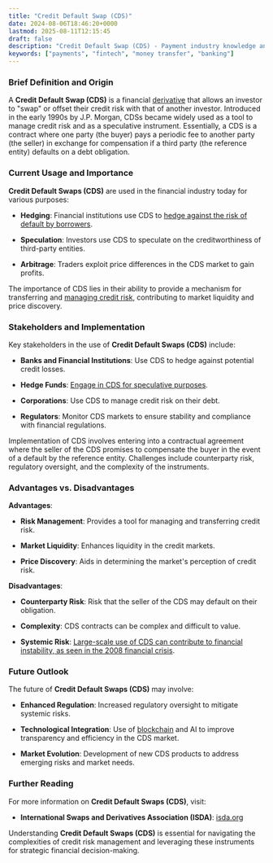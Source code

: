 ```yaml
---
title: "Credit Default Swap (CDS)"
date: 2024-08-06T18:46:20+0000
lastmod: 2025-08-11T12:15:45
draft: false
description: "Credit Default Swap (CDS) - Payment industry knowledge and insights"
keywords: ["payments", "fintech", "money transfer", "banking"]
---
```


### Brief Definition and Origin

A **Credit Default Swap (CDS)** is a financial [derivative](https://faisalkhan.com/learn/payments-wiki/derivatives/) that allows an investor to "swap" or offset their credit risk with that of another investor. Introduced in the early 1990s by J.P. Morgan, CDSs became widely used as a tool to manage credit risk and as a speculative instrument. Essentially, a CDS is a contract where one party (the buyer) pays a periodic fee to another party (the seller) in exchange for compensation if a third party (the reference entity) defaults on a debt obligation.

### Current Usage and Importance

**Credit Default Swaps (CDS)** are used in the financial industry today for various purposes:

- **Hedging**: Financial institutions use CDS to [hedge against the risk of default by borrowers](https://faisalkhanllc.xyz/resources/payments-wiki/d/debt/debt-management/).

- **Speculation**: Investors use CDS to speculate on the creditworthiness of third-party entities.

- **Arbitrage**: Traders exploit price differences in the CDS market to gain profits.

The importance of CDS lies in their ability to provide a mechanism for transferring and [managing credit risk](https://faisalkhanllc.xyz/resources/payments-wiki/r/risk-reduction/), contributing to market liquidity and price discovery.

### Stakeholders and Implementation

Key stakeholders in the use of **Credit Default Swaps (CDS)** include:

- **Banks and Financial Institutions**: Use CDS to hedge against potential credit losses.

- **Hedge Funds**: [Engage in CDS for speculative purposes](https://faisalkhanllc.xyz/resources/payments-wiki/h/hedge-fund/).

- **Corporations**: Use CDS to manage credit risk on their debt.

- **Regulators**: Monitor CDS markets to ensure stability and compliance with financial regulations.

Implementation of CDS involves entering into a contractual agreement where the seller of the CDS promises to compensate the buyer in the event of a default by the reference entity. Challenges include counterparty risk, regulatory oversight, and the complexity of the instruments.

### Advantages vs. Disadvantages

**Advantages**:

- **Risk Management**: Provides a tool for managing and transferring credit risk.

- **Market Liquidity**: Enhances liquidity in the credit markets.

- **Price Discovery**: Aids in determining the market's perception of credit risk.

**Disadvantages**:

- **Counterparty Risk**: Risk that the seller of the CDS may default on their obligation.

- **Complexity**: CDS contracts can be complex and difficult to value.

- **Systemic Risk**: [Large-scale use of CDS can contribute to financial instability, as seen in the 2008 financial crisis](https://faisalkhanllc.xyz/resources/payments-wiki/s/sovereign-default/).

### Future Outlook

The future of **Credit Default Swaps (CDS)** may involve:

- **Enhanced Regulation**: Increased regulatory oversight to mitigate systemic risks.

- **Technological Integration**: Use of [blockchain](https://faisalkhan.com/learn/payments-wiki/blockchain/blockchain-technology/) and AI to improve transparency and efficiency in the CDS market.

- **Market Evolution**: Development of new CDS products to address emerging risks and market needs.

### Further Reading

For more information on **Credit Default Swaps (CDS)**, visit:

- **International Swaps and Derivatives Association (ISDA)**: [isda.org](https://www.isda.org/)

Understanding **Credit Default Swaps (CDS)** is essential for navigating the complexities of credit risk management and leveraging these instruments for strategic financial decision-making.